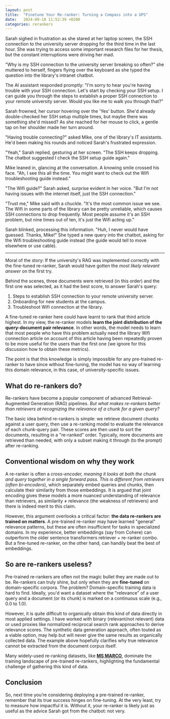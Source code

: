 ```yaml
---
layout: post
title:  "Finetune Your Re-ranker: Turning a Compass into a GPS"
date:   2024-09-18 11:52:39 +0200
categories: rerankers
---  
```


Sarah sighed in frustration as she stared at her laptop screen, the SSH connection to the university server dropping for the third time in the last hour. She was trying to access some important research files for her thesis, but the constant interruptions were driving her mad.

"Why is my SSH connection to the university server breaking so often?" she muttered to herself, fingers flying over the keyboard as she typed the question into the library's intranet chatbot.

The AI assistant responded promptly: "I'm sorry to hear you're having trouble with your SSH connection. Let's start by checking your SSH setup. I can guide you through the steps to establish a proper SSH connection to your remote university server. Would you like me to walk you through that?"

Sarah frowned, her cursor hovering over the 'Yes' button. She'd already double-checked her SSH setup multiple times, but maybe there was something she'd missed? As she reached for her mouse to click, a gentle tap on her shoulder made her turn around.

"Having trouble connecting?" asked Mike, one of the library's IT assistants. He'd been making his rounds and noticed Sarah's frustrated expression.

"Yeah," Sarah replied, gesturing at her screen. "The SSH keeps dropping. The chatbot suggested I check the SSH setup guide again."

Mike leaned in, glancing at the conversation. A knowing smile crossed his face. "Ah, I see this all the time. You might want to check out the Wifi troubleshooting guide instead."

"The Wifi guide?" Sarah asked, surprise evident in her voice. "But I'm not having issues with the internet itself, just the SSH connection."

"Trust me," Mike said with a chuckle. "It's the most common issue we see. The Wifi in some parts of the library can be pretty unreliable, which causes SSH connections to drop frequently. Most people assume it's an SSH problem, but nine times out of ten, it's just the Wifi acting up."

Sarah blinked, processing this information. "Huh, I never would have guessed. Thanks, Mike!" She typed a new query into the chatbot, asking for the Wifi troubleshooting guide instead (the guide would tell to move elsewhere or use cable).

---

Moral of the story: If the university's RAG was implemented correctly with the fine-tuned re-ranker, Sarah would have gotten the *most likely relevant answer* on the first try.

Behind the scenes, three documents were retrieved (in this order) and the first one was selected, as it had the best score, to answer Sarah's query:

1. Steps to establish SSH connection to your remote university server.
2. Onboarding for new students at the campus.
3. Troubleshoot Wifi connection at the library.

A fine-tuned re-ranker here could have learnt to rank that third article highest. In my view, the re-ranker models **learn the joint distribution of the query-document pair relevance**. In other words, the model needs to learn that most people who have this problem actually need the library Wifi connection article on account of this article having been repeatedly proven to be more useful for the users than the first one (we ignore for this discussion how to obtain these metrics).

The point is that this knowledge is simply impossible for any pre-trained re-ranker to have since without fine-tuning, the model has no way of learning this domain relevance, in this case, of university-specific issues.

## What do re-rankers do?

Re-rankers have become a popular component of advanced Retrieval-Augmented Generation (RAG) pipelines.  *But what makes re-rankers better than retrievers at recognizing the relevance of a chunk for a given query?*

The basic idea behind re-rankers is simple: we retrieve document chunks against a user query, then use a re-ranking model to evaluate the relevance of each chunk-query pair. These scores are then used to sort the documents, resulting in a "re-ranked" order. Typically, more documents are retrieved than needed, with only a subset making it through (to the prompt) after re-ranking.

## Conventional wisdom on why they work

A re-ranker is often a *cross-encoder, meaning it looks at both the chunk and query together in a single forward pass. This is different from retrievers (often bi-encoders*), which separately embed queries and chunks, then calculate their similarity from those embeddings. It is argued that joint encoding gives these models a more nuanced understanding of relevance than retrievers, as similarity ≠ relevance (the weakness of retrievers) and there is indeed merit to this claim.

However, this argument overlooks a critical factor: **the data re-rankers are trained on matters**. A pre-trained re-ranker may have learned "general" relevance patterns, but these are often insufficient for tasks in specialized domains. In my experience, better embeddings (say from Cohere) can outperform the older sentence transformers retriever + re-ranker combo. But a fine-tuned re-ranker, on the other hand, can handily beat the best of embeddings.

## So are re-rankers useless?

Pre-trained re-rankers are often not the magic bullet they are made out to be. Re-rankers can truly shine, but only when they are **fine-tuned** on domain-specific corpora. The problem? Domain-specific training data is hard to find. Ideally, you'd want a dataset where the "relevance" of a user query and a document (or its chunk) is marked on a continuous scale (e.g., 0.0 to 1.0).

However, it is quite difficult to organically obtain this kind of data directly in most applied settings. I have worked with binary (relevant/not relevant) data or used proxies like normalized reciprocal search rank approaches to derive relevance scores. The synthetic data generation approach, often touted as a viable option, may help but will never give the same results as organically collected data. The example above hopefully clarifies why true relevance cannot be extracted from the document corpus itself.

Many widely-used re-ranking datasets, like [**MS MARCO**](https://microsoft.github.io/msmarco/), dominate the training landscape of pre-trained re-rankers, highlighting the fundamental challenge of gathering this kind of data.

## Conclusion

So, next time you’re considering deploying a pre-trained re-ranker, remember that its true success hinges on fine-tuning. At the very least, try to measure how impactful it is. Without it, your re-ranker is likely just as useful as the advice Sarah got from the chatbot: not very.
